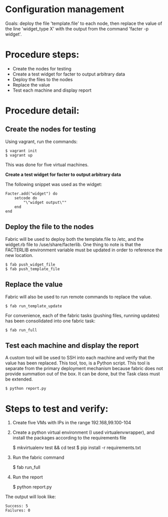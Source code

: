 Configuration management
========================

Goals: deploy the file 'template.file' to each node, then replace the value of the line 'widget_type X' with the output from the command 'facter -p widget'. 

# Procedure steps:
* Create the nodes for testing
* Create a test widget for facter to output arbitrary data
* Deploy the files to the nodes
* Replace the value
* Test each machine and display report



# Procedure detail:

## Create the nodes for testing

Using vagrant, run the commands:

    $ vagrant init
    $ vagrant up

This was done for five virtual machines.

**Create a test widget for facter to output arbitrary data**

The following snippet was used as the widget:

    Facter.add("widget") do
        setcode do
            "\"widget output\""
        end
    end

## Deploy the file to the nodes

Fabric will be used to deploy both the template.file to /etc, and the widget.rb file to /use/share/facterlib. One thing to note is that the FACTERLIB environment variable must be updated in
order to reference the new location.

    $ fab push_widget_file
    $ fab push_template_file

## Replace the value

Fabric will also be used to run remote commands to replace the value.

    $ fab run_template_update

For convenience, each of the fabric tasks (pushing files, running updates) has been consolidated into one fabric task:

    $ fab run_full

## Test each machine and display the report

A custom tool will be used to SSH into each machine and verify that the value has been replaced. This tool, too, is a Python script. This tool is separate from the primary deployment
mechanism because fabric does not provide summation out of the box. It can be done, but the Task class must be extended.

    $ python report.py



# Steps to test and verify:

1. Create five VMs with IPs in the range 192.168,99.100-104
2. Create a python virtual environment (I used virtualenvwrapper), and install the packages according to the requirements file

    $ mkvirtualenv test && cd test
    $ pip install -r requirements.txt

3. Run the fabric command

    $ fab run_full

4. Run the report

    $ python report.py

The output will look like:

    Success: 5
    Failures: 0
